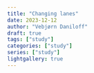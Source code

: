 ```yaml
---
title: "Changing lanes"
date: 2023-12-12
author: "Vebjørn Daniloff"
draft: true
tags: ["study"]
categories: ["study"]
series: ["study"]
lightgallery: true
---
```


<!--more-->
